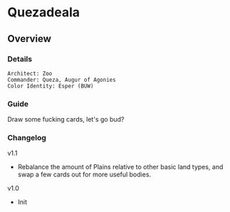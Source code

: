 # Quezadeala
## Overview
### Details
```
Architect: Zoo
Commander: Queza, Augur of Agonies
Color Identity: Esper (BUW)
```

### Guide
Draw some fucking cards, let's go bud?

### Changelog
v1.1
- Rebalance the amount of Plains relative to other basic land types, and swap a few cards out for more useful bodies.

v1.0
- Init